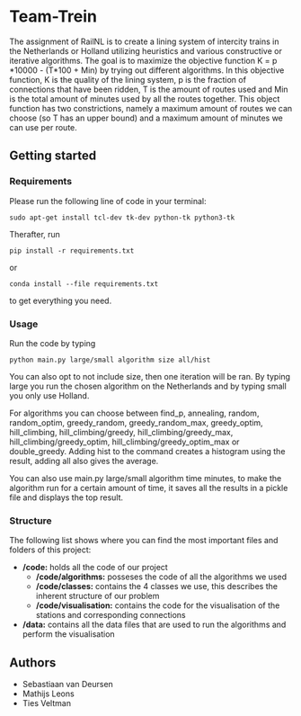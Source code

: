 # Team-Trein

The assignment of RailNL is to create a lining system of intercity trains in the Netherlands or Holland utilizing heuristics and various constructive or iterative algorithms. 
The goal is to maximize the objective function 
K = p \*10000 - (T\*100 + Min) 
by trying out different algorithms. In this objective function, K is the quality of the lining system, 
p is the fraction of connections that have been ridden, T is the amount of routes used and Min is the total amount of minutes used by all the routes together. This object function has two 
constrictions, namely a maximum amount of routes we can choose (so T has an upper bound) and a maximum amount of minutes we can use per route.

## Getting started
### Requirements
Please run the following line of code in your terminal:
```
sudo apt-get install tcl-dev tk-dev python-tk python3-tk
```
Therafter, run
```
pip install -r requirements.txt
```
or
```
conda install --file requirements.txt
```
to get everything you need.

### Usage
Run the code by typing 
```
python main.py large/small algorithm size all/hist
```
You can also opt to not include size, then one iteration will be ran.
By typing large you run the chosen algorithm on the Netherlands and by typing small you only use Holland. 

For algorithms you can choose
between find_p, annealing, random, random_optim, greedy_random, greedy_random_max, greedy_optim, hill_climbing, hill_climbing/greedy,
hill_climbing/greedy_max, hill_climbing/greedy_optim, hill_climbing/greedy_optim_max or double_greedy. 
Adding hist to the command creates a histogram using the result, adding all also gives the average.

You can also use main.py large/small algorithm time minutes, to make the algorithm run for a certain amount of time, it saves all the results in a pickle file and displays the top result.

### Structure
The following list shows where you can find the most important files and folders of this project:
- **/code:** holds all the code of our project
    - **/code/algorithms:** posseses the code of all the algorithms we used
    - **/code/classes:** contains the 4 classes we use, this describes the inherent structure of our problem
    - **/code/visualisation:** contains the code for the visualisation of the stations and corresponding connections
- **/data:** contains all the data files that are used to run the algorithms and perform the visualisation

## Authors
- Sebastiaan van Deursen
- Mathijs Leons
- Ties Veltman